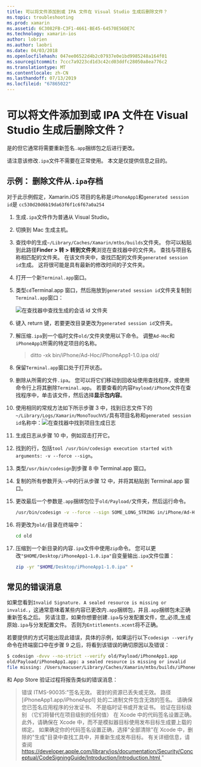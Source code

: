 ```yaml
---
title: 可以将文件添加到或 IPA 文件在 Visual Studio 生成后删除文件？
ms.topic: troubleshooting
ms.prod: xamarin
ms.assetid: 6C3082FB-C3F1-4661-BE45-64570E56DE7C
ms.technology: xamarin-ios
author: lobrien
ms.author: laobri
ms.date: 04/03/2018
ms.openlocfilehash: 047ee06522d4b2c07937e0e1bd9985248a164f01
ms.sourcegitcommit: 7ccc7a9223cd1d3c42cd03ddfc28050a8ea776c2
ms.translationtype: MT
ms.contentlocale: zh-CN
ms.lasthandoff: 07/13/2019
ms.locfileid: "67865022"
---
```

# <a name="can-i-add-files-to-or-remove-files-from-an-ipa-file-after-building-it-in-visual-studio"></a>可以将文件添加到或 IPA 文件在 Visual Studio 生成后删除文件？

是的但它通常将需要重新签名`.app`捆绑包之后进行更改。

请注意该修改`.ipa`文件不需要在正常使用。 本文是仅提供信息之目的。

## <a name="example-removing-a-file-from-a-ipa-archive"></a>示例： 删除文件从`.ipa`存档

对于此示例假定，Xamarin.iOS 项目的名称是`iPhoneApp1`和`generated session id`是 `cc530d20d6b19da63f6f1c6f67a0a254`

1. 生成`.ipa`文件作为普通从 Visual Studio。

2. 切换到 Mac 生成主机。

3. 查找中的生成`~/Library/Caches/Xamarin/mtbs/builds`文件夹。 你可以粘贴到此路径**Finder > 转 > 转到文件夹**浏览在查找器中的文件夹。 查找与项目名称相匹配的文件夹。 在该文件夹中，查找匹配的文件夹`generated session id`生成。 这将很可能是具有最新的修改时间的子文件夹。

4. 打开一个新`Terminal.app`窗口。

5. 类型`cd`Terminal.app 窗口，然后拖放到`generated session id`文件夹复制到`Terminal.app`窗口：

    ![](modify-ipa-images/session-id-folder.png "在查找器中查找生成的会话 id 文件夹")

6. 键入 return 键，若要更改目录更改为`generated session id`文件夹。

7. 解压缩`.ipa`到一个临时文件`old/`文件夹使用以下命令。 调整`Ad-Hoc`和`iPhoneApp1`所需的特定项目的名称。

    > ditto -xk bin/iPhone/Ad-Hoc/iPhoneApp1-1.0.ipa old/

8. 保留`Terminal.app`窗口处于打开状态。

9. 删除从所需的文件`.ipa`。 您可以将它们移动到回收站使用查找程序，或使用命令行上将其删除`Terminal.app`。 若要查看的内容`Payload/iPhone`文件在查找程序中，单击该文件，然后选择**显示包内容**。

10. 使用相同的常规方法如下所示步骤 3 中，找到日志文件下的`~/Library/Logs/Xamarin/MonoTouchVS/`具有项目名称和`generated session id`名称中：![](modify-ipa-images/build-log.png "在查找器中找到项目生成日志")

11. 生成日志从步骤 10 中，例如双击打开它。

12. 找到的行，包括`tool /usr/bin/codesign execution started with arguments: -v --force --sign`。

13. 类型`/usr/bin/codesign`到步骤 8 中 Terminal.app 窗口。

14. 复制的所有参数开头`-v`中的行从步骤 12 中，并将其粘贴到 Terminal.app 窗口。

15. 更改最后一个参数是`.app`捆绑包位于`old/Payload/`文件夹，然后运行命令。

    ```bash
    /usr/bin/codesign -v --force --sign SOME_LONG_STRING in/iPhone/Ad-Hoc/iPhoneApp1.app/ResourceRules.plist --entitlements obj/iPhone/Ad-Hoc/Entitlements.xcent old/Payload/iPhoneApp1.app
    ```

16. 将更改为`old/`目录在终端中：

    ```bash
    cd old
    ```

17. 压缩到一个新目录的内容`.ipa`文件中使用`zip`命令。 您可以更改`"$HOME/Desktop/iPhoneApp1-1.0.ipa"`自变量输出`.ipa`文件位置：

    ```bash
    zip -yr "$HOME/Desktop/iPhoneApp1-1.0.ipa" *
    ```

## <a name="common-error-messages"></a>常见的错误消息

如果您看到`Invalid Signature. A sealed resource is missing or invalid.`，这通常意味着某些内容已更改内`.app`捆绑包，并且`.app`捆绑包未正确重新签名之后。 另请注意，如果你想要创建`.ipa`与分发配置文件，您_必须_生成原始`.ipa`与分发配置文件。 否则为`Entitlements.xcent`将不正确。

若要提供的方式可能出现此错误，具体的示例，如果运行以下`codesign --verify`命令在终端窗口中在步骤 9 之后，将看到该错误的确切原因以及错误：

```bash
$ codesign -dvvv --no-strict --verify old/Payload/iPhoneApp1.app
old/Payload/iPhoneApp1.app: a sealed resource is missing or invalid
file missing: /Users/macuser/Library/Caches/Xamarin/mtbs/builds/iPhoneApp1/cc530d20d6b19da63f6f1c6f67a0a254/old/Payload/iPhoneApp1.app/MyFile.png
```

和 App Store 验证过程将报告类似的错误消息：

> 错误 ITMS-90035:"签名无效。 密封的资源已丢失或无效。 路径 [iPhoneApp1.app/iPhoneApp1] 处的二进制文件包含无效的签名。 请确保您已签名应用程序的分发证书、 不是临时证书或开发证书。 验证在目标级别 （它们将替代在项目级别的任何值） 在 Xcode 中的代码签名设置正确。 此外，请确保在 Xcode 中，而不是模拟器目标使用发布目标生成要上载的绑定。 如果确定你的代码签名设置正确，选择"全部清除"在 Xcode 中，删除的"生成"目录中查找工具中，并重新生成发布目标。 有关详细信息，请查阅[ https://developer.apple.com/library/ios/documentation/Security/Conceptual/CodeSigningGuide/Introduction/Introduction.html ](https://developer.apple.com/library/ios/documentation/Security/Conceptual/CodeSigningGuide/Introduction/Introduction.html)"
